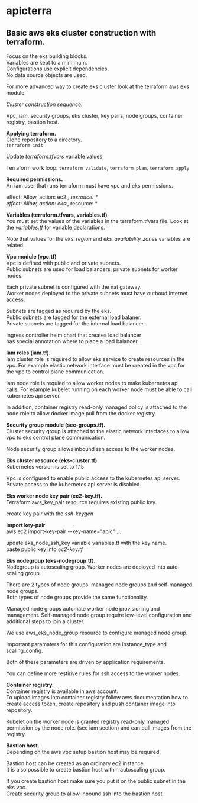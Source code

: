 # apicterra

## Basic aws eks cluster construction with terraform.  
Focus on the eks building blocks.  
Variables are kept to a mimimum.  
Configurations use explicit dependencies.  
No data source objects are used.  

For more advanced way to create eks cluster look at the terraform aws eks module.  

*Cluster construction sequence:*  

Vpc, iam, security groups, eks cluster, key pairs, node groups, container registry, bastion host.  

**Applying terraform.**  
Clone repository to a directory.  
`terraform init`  

Update *terraform.tfvars* variable values.  

Terraform work loop: `terraform validate`, `terraform plan`, `terraform apply`  

**Required permissions.**  
An iam user that runs terraform must have vpc and eks permissions.  

effect: Allow, action: ec2:*, resrouce: *  
effect: Allow, action: eks:*, resource: *  

**Variables (terraform.tfvars, variables.tf)**  
You must set the values of the variables in the terraform.tfvars file.
Look at the *variables.tf* for variable declarations.  

Note that values for the *eks_region* and *eks_availability_zones* variables are related.  

**Vpc module (vpc.tf)**  
Vpc is defined with public and private subnets.  
Public subnets are used for load balancers, private subnets for worker nodes.  

Each private subnet is configured with the nat gateway.  
Worker nodes deployed to the private subnets must have outboud internet access.  

Subnets are tagged as required by the eks.  
Public subnets are tagged for the external load balaner.  
Private subnets are tagged for the internal load balancer.  

Ingress controller helm chart that creates load balancer  
has special annotation where to place a load balancer.

**Iam roles (iam.tf).**  
Iam cluster role is required to allow eks service to create resources in the vpc.
For example elastic network interface must be created in the vpc for the vpc to control plane communication.  

Iam node role is requied to allow worker nodes to make kubernetes api calls.
For example kubelet running on each worker node must be able to call kubernetes api server.  

In addition, container registry read-only managed policy is attached to the node role to allow docker image pull from the docker registry.  

**Security group module (sec-groups.tf).**  
Cluster security group is attached to the elastic network interfaces to allow vpc to eks control plane communication.  

Node security group allows inbound ssh access to the worker nodes.  

**Eks cluster resource (eks-cluster.tf)**  
Kubernetes version is set to 1.15  

Vpc is configured to enable public access to the kubernetes api server.  
Private access to the kubernetes api server is disabled.  

**Eks worker node key pair (ec2-key.tf).**  
Terraform aws_key_pair resource requires existing public key.  

create key pair with the *ssh-keygen*  

**import key-pair**  
aws ec2 import-key-pair --key-name="apic" ...  

update eks_node_ssh_key variable variables.tf with the key name.  
paste public key into *ec2-key.tf*  

**Eks nodegroup (eks-nodegroup.tf).**  
Nodegroup is autoscaling group. Worker nodes are deployed into auto-scaling group.  

There are 2 types of node groups: managed node groups and self-managed node groups.  
Both types of node groups provide the same functionality.  

Managed node groups automate worker node provisioning and management. Self-managed node group require low-level configuration and additional steps to join a cluster.  

We use aws_eks_node_group resource to configure managed node group.  

Important paramaters for this configuration are instance_type and scaling_config.  

Both of these parameters are driven by application requirements.  

You can define more restirive rules for ssh access to the worker nodes.  

**Container registry.**  
Container registry is available in aws account.  
To upload images into container registry follow aws documentation how to create access token, create repository and push container image into repository.  

Kubelet on the worker node is granted registry read-only managed permission by the node role. (see iam section) and can pull images from the registry.  

**Bastion host.**  
Depending on the aws vpc setup bastion host may be required.  

Bastion host can be created as an ordinary ec2 instance.  
It is also possible to create bastion host within autoscaling group.  

If you create bastion host make sure you put it on the public subnet in the eks vpc.  
Create security group to allow inbound ssh into the bastion host.  
